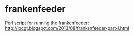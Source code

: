 frankenfeeder
=============

Perl script for running the frankenfeeder: http://locgt.blogspot.com/2013/08/frankenfeeder-part-i.html
